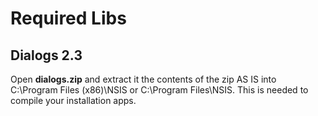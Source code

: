 # Required Libs
## Dialogs 2.3
Open **dialogs.zip** and extract it the contents of the zip AS IS into  C:\Program Files (x86)\NSIS or C:\Program Files\NSIS. This is needed to compile your installation apps.